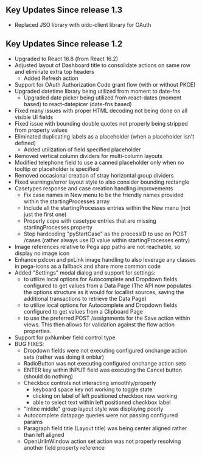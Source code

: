 ## Key Updates Since release 1.3

- Replaced JSO library with oidc-client library for OAuth

## Key Updates Since release 1.2

- Upgraded to React 16.8 (from React 16.2)
- Adjusted layout of Dashboard title to consolidate actions on same row and eliminate extra top headers
  - Added Refresh action
- Support for OAuth Authorization Code grant flow (with or without PKCE)
- Upgraded datetime library being utilized from moment to date-fns
  - Upgraded date picker being utilized from react-dates (moment based) to react-datepicer (date-fns based)
- Fixed many issues with proper HTML decoding not being done on all visible UI fields
- Fixed issue with bounding double quotes not properly being stripped from property values
- Eliminated duplicating labels as a placeholder (when a placeholder isn't defined)
  - Added utilization of field specified placeholder
- Removed vertical column dividers for multi-column layouts
- Modified telephone field to use a canned placeholder only when no tooltip or placeholder is specified
- Removed occasional creation of stray horizontal group dividers
- Fixed warnings/error layout style to also consider bounding rectangle
- Casetypes response and case creation handling improvements
  - Fix case names in New menu to be the friendly names provided within the startingProcesses array
  - Include all the startingProcesses entries within the New menu (not just the first one)
  - Properly cope with casetype entries that are missing startingProcesses property
  - Stop hardcoding "pyStartCase" as the processID to use on POST /cases (rather always use ID value within startingProcesses entry)
- Image references relative to Pega app paths are not reachable, so display no image icon
- Enhance pxIcon and pxLink image handling to also leverage any classes in pega-icons as a fallback and share more common code
- Added "Settings" modal dialog and support for settings:
  - to utilize local options for Autocomplete and Dropdown fields configured to get values from a Data Page (The API now populates the options structure as it would for locallist sources, saving the additional transactions to retrieve the Data Page)
  - to utilize local options for Autocomplete and Dropdown fields configured to get values from a Clipboard Page
  - to use the preferred POST /assignments for the Save action within views. This then allows for validation against the flow action properties.
- Support for pxNumber field control type
- BUG FIXES:
  - Dropdown fields were not executing configured onchange action sets (rather was doing it onblur)
  - RadioButton was not executing configured onchange action sets
  - ENTER key within INPUT field was executing the Cancel button (should do nothing)
  - Checkbox controls not interacting smoothly/properly
    - keyboard space key not working to toggle state
    - clicking on label of left positioned checkbox now working
    - able to select text within left positioned checkbox label
  - "Inline middle" group layout style was displaying poorly
  - Autocomplete datapage queries were not passing configured params
  - Paragraph field title (Layout title) was being center aligned rather than left aligned
  - OpenUrlInWindow action set action was not properly resolving another field property reference
